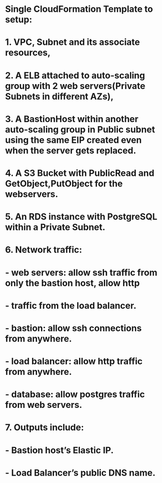 # Single CloudFormation Template to setup:
# 1. VPC, Subnet and its associate resources,
# 2. A ELB attached to auto-scaling group with 2 web servers(Private Subnets in different AZs), 
# 3. A BastionHost within another auto-scaling group in Public subnet using the same EIP created even when the server gets replaced. 
# 4. A S3 Bucket with PublicRead and GetObject,PutObject for the webservers.
# 5. An RDS instance with PostgreSQL within a Private Subnet.
# 6. Network traffic:
#    - web servers: allow ssh traffic from only the bastion host, allow http
#    - traffic from the load balancer.
#    - bastion: allow ssh connections from anywhere.
#    - load balancer: allow http traffic from anywhere.
#    - database: allow postgres traffic from web servers.
# 7. Outputs include:
#    - Bastion host’s Elastic IP.
#    - Load Balancer’s public DNS name.



